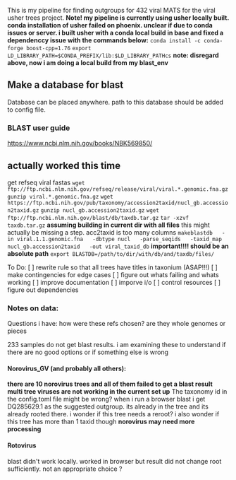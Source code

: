 This is my pipeline for finding outgroups for 432 viral MATS for the viral usher trees project. 
**Note! my pipeline is currently using usher locally built.**
**conda installation of usher failed on phoenix. unclear if due to conda issues or server. i built usher with a conda local build in base and fixed a dependenccy issue with the commands below:**
`conda install -c conda-forge boost-cpp=1.76`
`export LD_LIBRARY_PATH=$CONDA_PREFIX/lib:$LD_LIBRARY_PATHcs`
**note: disregard above, now i am doing a local build from my blast_env**

## Make a database for blast
Database can be placed anywhere. path to this database should be added to config file. 

### BLAST user guide
https://www.ncbi.nlm.nih.gov/books/NBK569850/

## actually worked this time
get refseq viral fastas
`wget ftp://ftp.ncbi.nlm.nih.gov/refseq/release/viral/viral.*.genomic.fna.gz`
`gunzip viral.*.genomic.fna.gz`
`wget https://ftp.ncbi.nih.gov/pub/taxonomy/accession2taxid/nucl_gb.accession2taxid.gz`
`gunzip nucl_gb.accession2taxid.gz`
`wget ftp://ftp.ncbi.nlm.nih.gov/blast/db/taxdb.tar.gz`
`tar -xzvf taxdb.tar.gz`
**assuming building in current dir with all files**
this might actually be missing a step. acc2taxid is too many columns
`makeblastdb   -in viral.1.1.genomic.fna   -dbtype nucl   -parse_seqids   -taxid_map nucl_gb.accession2taxid   -out viral_taxid_db`
**important!!!! should be an absolute path**
`export BLASTDB=/path/to/dir/with/db/and/taxdb/files/`

To Do:
[ ] rewrite rule so that all trees have titles in taxonium (ASAP!!!)
[ ] make contingencies for edge cases 
[ ] figure out whats failing and whats working
[ ] improve documentation
[ ] imporve i/o
[ ] control resources
[ ] figure out dependencies

### Notes on data:
Questions i have:
how were these refs chosen? are they whole genomes or pieces 

233 samples do not get blast results. i am examining these to understand if there are no good options or if something else is wrong

#### Norovirus_GV (and probably all others): 
**there are 10 norovirus trees and all of them failed to get a blast result**
**multi tree viruses are not working in the current set up**
The taxonomy id in the config.toml file might be wrong? when i run a browser blast i get DQ285629.1 as the suggested outgroup. its already in the tree and its already rooted there. i wonder if this tree needs a reroot? i also wonder if this tree has more than 1 taxid though 
**norovirus may need more processing**

#### Rotovirus
blast didn't work locally. worked in browser but result did not change root sufficiently. not an appropriate choice ?




